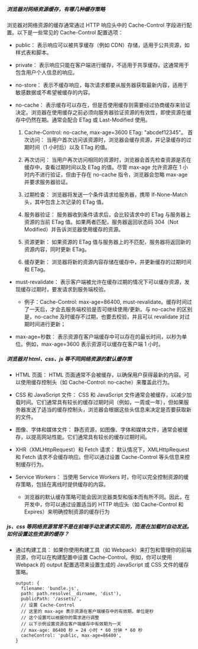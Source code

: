 ##### 浏览器对网络资源缓存，有哪几种缓存策略

浏览器对网络资源的缓存通常通过 HTTP 响应头中的 Cache-Control 字段进行配置。以下是一些常见的 Cache-Control 配置选项：

- public： 表示响应可以被共享缓存（例如 CDN）存储，适用于公共资源，如样式表和脚本。

- private： 表示响应只能在客户端进行缓存，不适用于共享缓存。这通常用于包含用户个人信息的响应。

- no-store： 表示不缓存响应，每次请求都要从服务器获取最新内容，适用于敏感数据或不希望被缓存的内容。

- no-cache： 表示缓存可以存在，但是否使用缓存则需要经过协商缓存来验证决定。浏览器在使用缓存之前必须向服务器验证资源的有效性，即使资源在缓存中仍然在期。通常会配合 ETag 或 Last-Modified 使用。

  1. Cache-Control: no-cache, max-age=3600 ETag: "abcdef12345"。
     首次访问： 当用户首次访问该资源时，浏览器会缓存资源，并记录缓存的过期时间（1 小时后）以及 ETag 的值。

  2. 再次访问： 当用户再次访问相同的资源时，浏览器会首先检查资源是否在缓存中，查看过期时间以及 ETag 的值。尽管 max-age 允许资源在 1 小时内不进行验证，但由于存在 no-cache 指令，浏览器会忽略 max-age 并要求服务器验证。

  3. 过期检查： 浏览器将发送一个条件请求给服务器，携带 If-None-Match 头，其中包含上次记录的 ETag 值。

  4. 服务器验证： 服务器收到条件请求后，会比较请求中的 ETag 与服务器上资源的当前 ETag 值。如果两者匹配，服务器返回状态码 304（Not Modified）并告诉浏览器使用缓存的资源。

  5. 资源更新： 如果资源的 ETag 值与服务器上的不匹配，服务器将返回新的资源内容，同时更新 ETag。

  6. 缓存更新： 浏览器将新的资源内容存储在缓存中，并更新缓存的过期时间和 ETag。

- must-revalidate： 表示客户端被允许在缓存过期的情况下可以缓存资源，发现缓存过期时，要发请求到服务端校验。

  - 例子：Cache-Control: max-age=86400, must-revalidate。缓存时间过了一天后，才会去服务端校验是否可继续使用/更新。与 no-cache 的区别是，no-cache 及时缓存不过期，也要去校验，并且可以 revalidate 对过期时间进行更新；

- max-age=秒数： 表示资源在客户端缓存中可以存在的最长时间，以秒为单位。例如，max-age=3600 表示资源可以缓存在客户端 1 小时。

##### 浏览器对 html、css、js 等不同网络资源的默认缓存策

- HTML 页面： HTML 页面通常不会被缓存，以确保用户获得最新的内容。可以使用缓存控制头（如 Cache-Control: no-cache）来覆盖此行为。

- CSS 和 JavaScript 文件： CSS 和 JavaScript 文件通常会被缓存，以减少加载时间。它们通常具有较长的缓存过期时间（例如，一周或一年），但如果服务器发送了适当的缓存控制头，浏览器会根据这些头信息来决定是否要获取新的文件。

- 图像、字体和媒体文件： 静态资源，如图像、字体和媒体文件，通常会被缓存，以提高网站性能。它们通常具有较长的缓存过期时间。

- XHR（XMLHttpRequest）和 Fetch 请求： 默认情况下，XMLHttpRequest 和 Fetch 请求不会缓存响应。但可以通过设置 Cache-Control 等头信息来控制缓存行为。

- Service Workers： 当使用 Service Workers 时，你可以完全控制资源的缓存策略，包括在离线时提供缓存的内容。
  - 浏览器的默认缓存策略可能会因浏览器类型和版本而有所不同。因此，在开发中，你可以通过设置适当的 HTTP 响应头（如 Cache-Control 和 Expires）来明确控制资源的缓存行为

##### js、css 等网络资源常常不是在前端手动发请求实现的，而是在加载时自动发送。如何设置这些资源的缓存？

- 通过构建工具： 如果你使用构建工具（如 Webpack）来打包和管理你的前端资源，你可以在构建配置中设置 Cache-Control。例如，你可以使用 Webpack 的 output 配置选项来设置生成的 JavaScript 或 CSS 文件的缓存策略。
  ```
  output: {
    filename: 'bundle.js',
    path: path.resolve(__dirname, 'dist'),
    publicPath: '/assets/',
    // 设置 Cache-Control
    // 这里的 max-age 表示资源在客户端缓存中的有效期，单位是秒
    // 这个设置可以根据你的需求进行调整
    // 以下示例设置资源在客户端缓存中有效期为一天
    // max-age: 86400 秒 = 24 小时 * 60 分钟 * 60 秒
    cacheControl: 'public, max-age=86400',
  }
  ```
